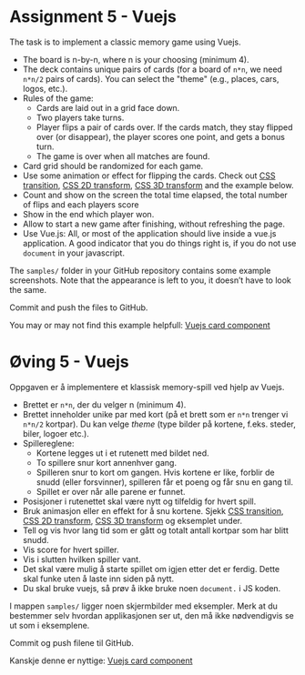 # Assignment 5 - Vuejs

The task is to implement a classic memory game using Vuejs.

  -	The board is n-by-n, where n is your choosing (minimum 4).
  -	The deck contains unique pairs of cards (for a board of `n*n`, we need `n*n/2` pairs of cards). You can select the "theme" (e.g., places, cars, logos, etc.).
  - Rules of the game:
    *	Cards are laid out in a grid face down.
    * Two players take turns.
    * Player flips a pair of cards over. If the cards match, they stay flipped over (or disappear), the player scores one point, and gets a bonus turn.
    *	The game is over when all matches are found.
  - Card grid should be randomized for each game.
  -	Use some animation or effect for flipping the cards. 
    Check out [CSS transition](https://www.w3schools.com/css/css3_transitions.asp), [CSS 2D transform](https://www.w3schools.com/css/css3_2dtransforms.asp),
    [CSS 3D transform](https://www.w3schools.com/css/css3_3dtransforms.asp) and the example below.
  - Count and show on the screen the total time elapsed, the total number of flips and each players score
  - Show in the end which player won.
  - Allow to start a new game after finishing, without refreshing the page.
  - Use Vue.js: All, or most of the application should live inside a vue.js application. A good indicator that you do things right is, if you do not use `document` in your javascript.

The `samples/` folder in your GitHub repository contains some example screenshots. Note that the appearance is left to you, it doesn’t have to look the same. 

Commit and push the files to GitHub.

You may or may not find this example helpfull:
[Vuejs card component](https://github.com/dat310-spring21/course-info/tree/master/examples/js/vue2/card)


# Øving 5 - Vuejs

Oppgaven er å implementere et klassisk memory-spill ved hjelp av Vuejs.

  -	Brettet er `n*n`, der du velger n (minimum 4).
  -	Brettet inneholder unike par med kort (på et brett som er `n*n` trenger vi `n*n/2` kortpar). Du kan velge _theme_ (type bilder på kortene, f.eks. steder, biler, logoer etc.).
  - Spillereglene:
    *	Kortene legges ut i et rutenett med bildet ned.
    * To spillere snur kort annenhver gang.
    * Spilleren snur to kort om gangen. Hvis kortene er like, forblir de snudd (eller forsvinner), spilleren får et poeng og får snu en gang til.
    * Spillet er over når alle parene er funnet.
  - Posisjoner i rutenettet skal være nytt og tilfeldig for hvert spill.
  -	Bruk animasjon eller en effekt for å snu kortene. Sjekk [CSS transition](https://www.w3schools.com/css/css3_transitions.asp), [CSS 2D transform](https://www.w3schools.com/css/css3_2dtransforms.asp),
    [CSS 3D transform](https://www.w3schools.com/css/css3_3dtransforms.asp) og eksemplet under.
  - Tell og vis hvor lang tid som er gått og totalt antall kortpar som har blitt snudd.
  - Vis score for hvert spiller.
  - Vis i slutten hvilken spiller vant.
  - Det skal være mulig å starte spillet om igjen etter det er ferdig. Dette skal funke uten å laste inn siden på nytt.
  - Du skal bruke vuejs, så prøv å ikke bruke noen `document.` i JS koden.

I mappen `samples/` ligger noen skjermbilder med eksempler. Merk at du bestemmer selv hvordan applikasjonen ser ut, den må ikke nødvendigvis se ut som i eksemplene.

Commit og push filene til GitHub.

Kanskje denne er nyttige:
[Vuejs card component](https://github.com/dat310-spring20/course-info/tree/master/examples/js/vue2/card)
